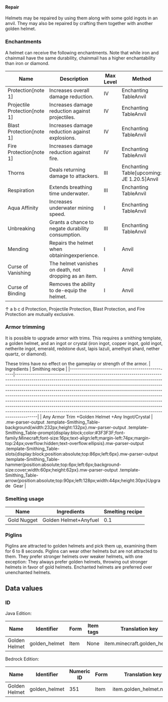#### Repair
Helmets may be repaired by using them along with some gold ingots in an anvil. They may also be repaired by crafting them together with another golden helmet.

### Enchantments
A helmet can receive the following enchantments. Note that while iron and chainmail have the same durability, chainmail has a higher enchantability than iron or diamond.

| Name                          | Description                                            | Max Level | Method                                      | Weight |
|-------------------------------|--------------------------------------------------------|-----------|---------------------------------------------|--------|
| Protection[note 1]            | Increases overall damage reduction.                    | IV        | Enchanting TableAnvil                       | 10     |
| Projectile Protection[note 1] | Increases damage reduction against projectiles.        | IV        | Enchanting TableAnvil                       | 5      |
| Blast Protection[note 1]      | Increases damage reduction against explosions.         | IV        | Enchanting TableAnvil                       | 2      |
| Fire Protection[note 1]       | Increases damage reduction against fire.               | IV        | Enchanting TableAnvil                       | 5      |
| Thorns                        | Deals returning damage to attackers.                   | III       | Enchanting Table‌[upcoming: JE 1.20.5]Anvil | 1      |
| Respiration                   | Extends breathing time underwater.                     | III       | Enchanting TableAnvil                       | 2      |
| Aqua Affinity                 | Increases underwater mining speed.                     | I         | Enchanting TableAnvil                       | 2      |
| Unbreaking                    | Grants a chance to negate durability consumption.      | III       | Enchanting TableAnvil                       | 5      |
| Mending                       | Repairs the helmet when obtainingexperience.           | I         | Anvil                                       | 2      |
| Curse of Vanishing            | The helmet vanishes on death, not dropping as an item. | I         | Anvil                                       | 1      |
| Curse of Binding              | Removes the ability to de-equip the helmet.            | I         | Anvil                                       | 1      |


↑ a b c d Protection, Projectile Protection, Blast Protection, and Fire Protection are mutually exclusive.


### Armor trimming
It is possible to upgrade armor with trims. This requires a smithing template, a golden helmet, and an ingot or crystal (iron ingot, copper ingot, gold ingot, netherite ingot, emerald, redstone dust, lapis lazuli, amethyst shard, nether quartz, or diamond).


These trims have no effect on the gameplay or strength of the armor.
| Ingredients                                      | Smithing recipe                                                                                                                                                                                                                                                                                                                                                                                                                                                                                                                                                                                                                                           |
|--------------------------------------------------|-----------------------------------------------------------------------------------------------------------------------------------------------------------------------------------------------------------------------------------------------------------------------------------------------------------------------------------------------------------------------------------------------------------------------------------------------------------------------------------------------------------------------------------------------------------------------------------------------------------------------------------------------------------|
| Any Armor Trim +Golden Helmet +Any Ingot/Crystal | .mw-parser-output .template-Smithing_Table-background{width:232px;height:132px}.mw-parser-output .template-Smithing_Table-prompt{display:block;color:#3F3F3F;font-family:Minecraft;font-size:16px;text-align:left;margin-left:74px;margin-top:24px;overflow:hidden;text-overflow:ellipsis}.mw-parser-output .template-Smithing_Table-slots{display:block;position:absolute;top:86px;left:6px}.mw-parser-output .template-Smithing_Table-hammer{position:absolute;top:6px;left:6px;background-size:cover;width:60px;height:62px}.mw-parser-output .template-Smithing_Table-arrow{position:absolute;top:90px;left:128px;width:44px;height:30px}Upgrade Gear |

### Smelting usage
| Name        | Ingredients           | Smelting recipe |
|-------------|-----------------------|-----------------|
| Gold Nugget | Golden Helmet+Anyfuel | 0.1             |

### Piglins
Piglins are attracted to golden helmets and pick them up, examining them for 6 to 8 seconds. Piglins can wear other helmets but are not attracted to them. They prefer stronger helmets over weaker helmets, with one exception: They always prefer golden helmets, throwing out stronger helmets in favor of gold helmets. Enchanted helmets are preferred over unenchanted helmets.

## Data values
### ID
Java Edition:

| Name          | Identifier    | Form | Item tags | Translation key              |
|---------------|---------------|------|-----------|------------------------------|
| Golden Helmet | golden_helmet | Item | None      | item.minecraft.golden_helmet |

Bedrock Edition:

| Name          | Identifier    | Numeric ID | Form | Translation key         |
|---------------|---------------|------------|------|-------------------------|
| Golden Helmet | golden_helmet | 351        | Item | item.golden_helmet.name |



